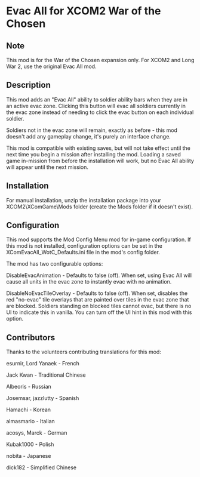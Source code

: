 ﻿# Evac All for XCOM2 War of the Chosen

## Note

This mod is for the War of the Chosen expansion only. For XCOM2 and Long War 2,
use the original Evac All mod.

## Description

This mod adds an "Evac All" ability to soldier ability bars when they are
in an active evac zone. Clicking this button will evac all soldiers 
currently in the evac zone instead of needing to click the evac button
on each individual soldier. 

Soldiers not in the evac zone will remain, exactly as before - this mod
doesn't add any gameplay change, it's purely an interface change.

This mod is compatible with existing saves, but will not take effect
until the next time you begin a mission after installing the mod. Loading
a saved game in-mission from before the installation will work, but no
Evac All ability will appear until the next mission.

## Installation

For manual installation, unzip the installation package into your XCOM2\XComGame\Mods folder 
(create the Mods folder if it doesn't exist).

## Configuration

This mod supports the Mod Config Menu mod for in-game configuration. If this mod is not
installed, configuration options can be set in the XComEvacAll_WotC_Defaults.ini file in
the mod's config folder.

The mod has two configurable options:

DisableEvacAnimation - Defaults to false (off). When set, using Evac All will cause all units
in the evac zone to instantly evac with no animation.

DisableNoEvacTileOverlay - Defaults to false (off). When set, disables the red "no-evac" tile
overlays that are painted over tiles in the evac zone that are blocked. Soldiers standing on
blocked tiles cannot evac, but there is no UI to indicate this in vanilla. You can turn off
the UI hint in this mod with this option.

## Contributors

Thanks to the volunteers contributing translations for this mod:

esurnir, Lord Yanaek - French

Jack Kwan - Traditional Chinese

Albeoris - Russian

Josemsar, jazzlutty - Spanish

Hamachi - Korean

almasmario - Italian

acosys, Marck - German

Kubak1000 - Polish

nobita - Japanese

dick182 - Simplified Chinese

